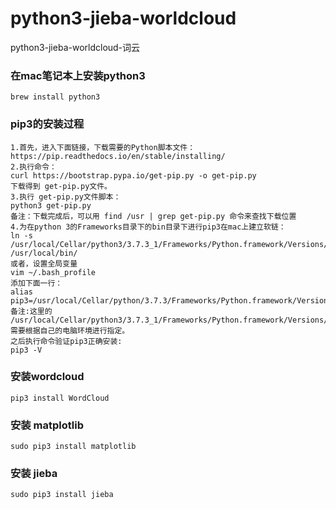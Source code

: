 # python3-jieba-worldcloud
python3-jieba-worldcloud-词云

### 在mac笔记本上安装python3
```
brew install python3
```
### pip3的安装过程
```
1.首先，进入下面链接，下载需要的Python脚本文件：
https://pip.readthedocs.io/en/stable/installing/
2.执行命令：
curl https://bootstrap.pypa.io/get-pip.py -o get-pip.py
下载得到 get-pip.py文件。
3.执行 get-pip.py文件脚本：
python3 get-pip.py
备注：下载完成后，可以用 find /usr | grep get-pip.py 命令来查找下载位置
4.为在python 3的Frameworks目录下的bin目录下进行pip3在mac上建立软链：
ln -s /usr/local/Cellar/python3/3.7.3_1/Frameworks/Python.framework/Versions/3.7/bin/pip3 /usr/local/bin/
或者，设置全局变量
vim ~/.bash_profile
添加下面一行：
alias pip3=/usr/local/Cellar/python/3.7.3/Frameworks/Python.framework/Versions/3.7/bin/pip3
备注:这里的 /usr/local/Cellar/python3/3.7.3_1/Frameworks/Python.framework/Versions/3.7/bin/pip3 需要根据自己的电脑环境进行指定。
之后执行命令验证pip3正确安装:
pip3 -V
```
### 安装wordcloud
```
pip3 install WordCloud
```
### 安装 matplotlib
```
sudo pip3 install matplotlib
```
### 安装 jieba

```
sudo pip3 install jieba
```
